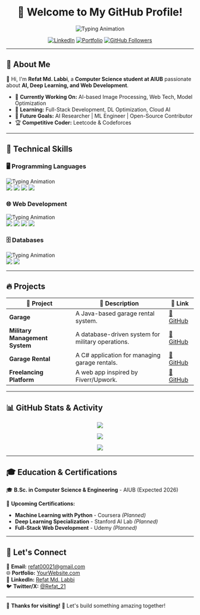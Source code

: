 <h1 align="center">🚀 Welcome to My GitHub Profile!</h1>

<p align="center">
  <img src="https://readme-typing-svg.herokuapp.com?font=Fira+Code&weight=600&size=22&pause=1000&color=08F7FE&center=true&width=600&lines=Hi,+I'm+Refat+Md.+Labbi!;AI+%7C+Deep+Learning+%7C+Web+Tech;Exploring+ML%2C+DL%2C+and+Full-Stack+Dev" alt="Typing Animation">
</p>

<p align="center">
  <a href="https://www.linkedin.com/in/refatlabbi"><img src="https://img.shields.io/badge/LinkedIn-Refat%20Md.%20Labbi-blue?logo=linkedin" alt="LinkedIn"></a>
  <a href="YOUR_PORTFOLIO_URL"><img src="https://img.shields.io/badge/Portfolio-MyWebsite-green?logo=google-chrome" alt="Portfolio"></a>
  <a href="https://github.com/BlazeDashX"><img src="https://img.shields.io/github/followers/YOUR_GITHUB?logo=github" alt="GitHub Followers"></a>
</p>

---

## 🚀 **About Me**  
👋 Hi, I'm **Refat Md. Labbi**, a **Computer Science student at AIUB** passionate about **AI, Deep Learning, and Web Development**.  
- 🔭 **Currently Working On:** AI-based Image Processing, Web Tech, Model Optimization  
- 🌱 **Learning:** Full-Stack Development, DL Optimization, Cloud AI  
- 🎯 **Future Goals:** AI Researcher | ML Engineer | Open-Source Contributor  
- 🏆 **Competitive Coder:** Leetcode & Codeforces  

---

## 🚀 **Technical Skills**  

### 🖥️ **Programming Languages**  
<p align="left">
  <img src="https://readme-typing-svg.herokuapp.com?font=Fira+Code&pause=1000&color=F7B93E&width=435&lines=Programming+Languages%3A" alt="Typing Animation" />
  <br>
  <img src="https://img.shields.io/badge/C++-00599C?style=for-the-badge&logo=c%2B%2B&logoColor=white">
  <img src="https://img.shields.io/badge/Java-ED8B00?style=for-the-badge&logo=java&logoColor=white">
  <img src="https://img.shields.io/badge/C%23-239120?style=for-the-badge&logo=c-sharp&logoColor=white">
  <img src="https://img.shields.io/badge/Python-3776AB?style=for-the-badge&logo=python&logoColor=white">
</p>

### 🌐 **Web Development**  
<p align="left">
  <img src="https://readme-typing-svg.herokuapp.com?font=Fira+Code&pause=1000&color=F7B93E&width=435&lines=Web+Development%3A" alt="Typing Animation" />
  <br>
  <img src="https://img.shields.io/badge/HTML5-E34F26?style=for-the-badge&logo=html5&logoColor=white">
  <img src="https://img.shields.io/badge/CSS3-1572B6?style=for-the-badge&logo=css3&logoColor=white">
  <img src="https://img.shields.io/badge/PHP-777BB4?style=for-the-badge&logo=php&logoColor=white">
  <img src="https://img.shields.io/badge/JavaScript-F7DF1E?style=for-the-badge&logo=javascript&logoColor=black">
</p>

### 🗄️ **Databases**  
<p align="left">
  <img src="https://readme-typing-svg.herokuapp.com?font=Fira+Code&pause=1000&color=F7B93E&width=435&lines=Databases%3A" alt="Typing Animation" />
  <br>
  <img src="https://img.shields.io/badge/MySQL-005C84?style=for-the-badge&logo=mysql&logoColor=white">
  <img src="https://img.shields.io/badge/MongoDB-47A248?style=for-the-badge&logo=mongodb&logoColor=white">
</p>



---

## 🔥 **Projects**  
| 🚀 Project | 📝 Description | 🔗 Link |
|------------|--------------|--------|
| **Garage** | A Java-based garage rental system. | [🔗 GitHub](#) |
| **Military Management System** | A database-driven system for military operations. | [🔗 GitHub](#) |
| **Garage Rental** | A C# application for managing garage rentals. | [🔗 GitHub](#) |
| **Freelancing Platform** | A web app inspired by Fiverr/Upwork. | [🔗 GitHub](https://github.com/lut-ful/web-tech-lab-work) |


---

## 📊 **GitHub Stats & Activity**  
<p align="center">
  <img src="https://github-readme-streak-stats.herokuapp.com?user=BlazeDashX&theme=radical&hide_border=true&date_format=M%20j%5B%2C%20Y%5D">
</p>

<p align="center">
  <img src="https://github-readme-stats.vercel.app/api?username=BlazeDashX&show_icons=true&theme=algolia&hide_border=true">
</p>

<p align="center">
  <img src="https://github-readme-stats.vercel.app/api/top-langs/?username=BlazeDashX&layout=compact&theme=algolia&hide_border=true">
</p>

---

## 🎓 **Education & Certifications**  
🎓 **B.Sc. in Computer Science & Engineering** - AIUB (Expected 2026)  

📌 **Upcoming Certifications:**  
- **Machine Learning with Python** - Coursera *(Planned)*  
- **Deep Learning Specialization** - Stanford AI Lab *(Planned)*  
- **Full-Stack Web Development** - Udemy *(Planned)*  


---

## 🤝 **Let's Connect**  
📧 **Email:** [refat00021@gmail.com](mailto:refat00021@gmail.com)  
🌐 **Portfolio:** [YourWebsite.com](#)  
💼 **LinkedIn:** [Refat Md. Labbi](https://www.linkedin.com/in/refatlabbi)  
🐦 **Twitter/X:** [@Refat_21](https://x.com/Refat_21)  

---

🎉 **Thanks for visiting!** 🚀 Let's build something amazing together!  
